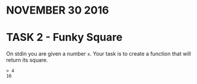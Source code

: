 # NOVEMBER 30 2016

# TASK 2 - Funky Square

On stdin you are given a number `x`. 
Your task is to create a function that will return its square.

```
> 4
16
```